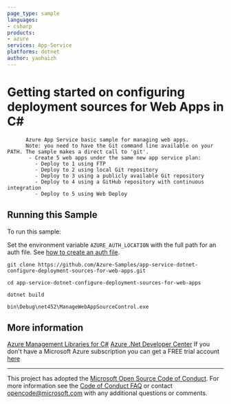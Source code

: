 ```yaml
---
page_type: sample
languages:
- csharp
products:
- azure
services: App-Service
platforms: dotnet
author: yaohaizh
---
```


# Getting started on configuring deployment sources for Web Apps in C# #

          Azure App Service basic sample for managing web apps.
          Note: you need to have the Git command line available on your PATH. The sample makes a direct call to 'git'.
           - Create 5 web apps under the same new app service plan:
             - Deploy to 1 using FTP
             - Deploy to 2 using local Git repository
             - Deploy to 3 using a publicly available Git repository
             - Deploy to 4 using a GitHub repository with continuous integration
             - Deploy to 5 using Web Deploy


## Running this Sample ##

To run this sample:

Set the environment variable `AZURE_AUTH_LOCATION` with the full path for an auth file. See [how to create an auth file](https://github.com/Azure/azure-libraries-for-net/blob/master/AUTH.md).

    git clone https://github.com/Azure-Samples/app-service-dotnet-configure-deployment-sources-for-web-apps.git

    cd app-service-dotnet-configure-deployment-sources-for-web-apps

    dotnet build

    bin\Debug\net452\ManageWebAppSourceControl.exe

## More information ##

[Azure Management Libraries for C#](https://github.com/Azure/azure-sdk-for-net/tree/Fluent)
[Azure .Net Developer Center](https://azure.microsoft.com/en-us/develop/net/)
If you don't have a Microsoft Azure subscription you can get a FREE trial account [here](http://go.microsoft.com/fwlink/?LinkId=330212)

---

This project has adopted the [Microsoft Open Source Code of Conduct](https://opensource.microsoft.com/codeofconduct/). For more information see the [Code of Conduct FAQ](https://opensource.microsoft.com/codeofconduct/faq/) or contact [opencode@microsoft.com](mailto:opencode@microsoft.com) with any additional questions or comments.